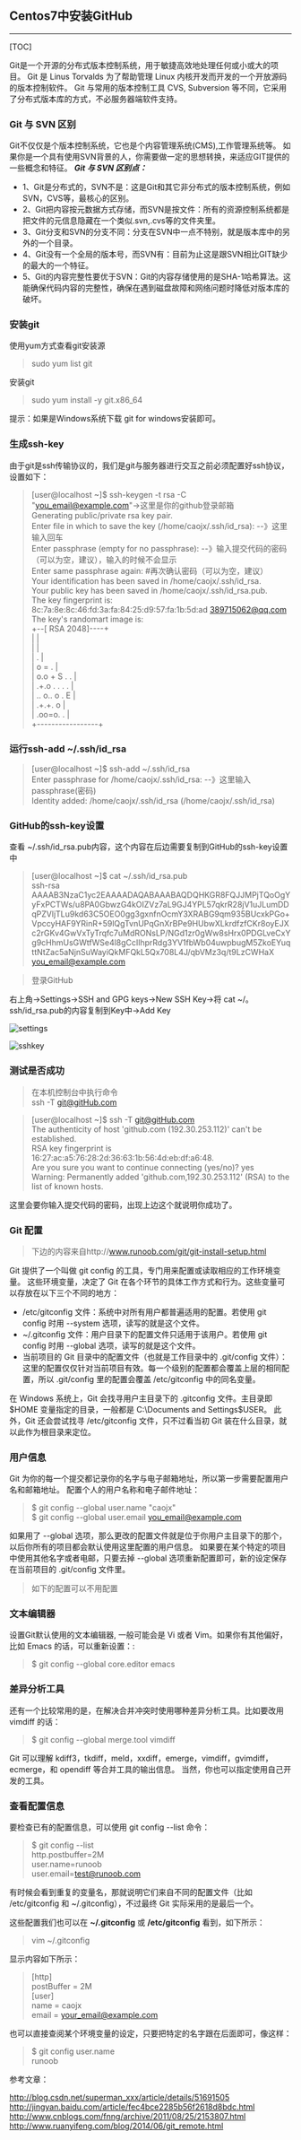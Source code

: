 ## Centos7中安装GitHub
***
[TOC]

Git是一个开源的分布式版本控制系统，用于敏捷高效地处理任何或小或大的项目。
Git 是 Linus Torvalds 为了帮助管理 Linux 内核开发而开发的一个开放源码的版本控制软件。
Git 与常用的版本控制工具 CVS, Subversion 等不同，它采用了分布式版本库的方式，不必服务器端软件支持。

### Git 与 SVN 区别
Git不仅仅是个版本控制系统，它也是个内容管理系统(CMS),工作管理系统等。
如果你是一个具有使用SVN背景的人，你需要做一定的思想转换，来适应GIT提供的一些概念和特征。
***Git 与 SVN 区别点：***
* 1、Git是分布式的，SVN不是：这是Git和其它非分布式的版本控制系统，例如SVN，CVS等，最核心的区别。
* 2、Git把内容按元数据方式存储，而SVN是按文件：所有的资源控制系统都是把文件的元信息隐藏在一个类似.svn,.cvs等的文件夹里。
* 3、Git分支和SVN的分支不同：分支在SVN中一点不特别，就是版本库中的另外的一个目录。
* 4、Git没有一个全局的版本号，而SVN有：目前为止这是跟SVN相比GIT缺少的最大的一个特征。
* 5、Git的内容完整性要优于SVN：Git的内容存储使用的是SHA-1哈希算法。这能确保代码内容的完整性，确保在遇到磁盘故障和网络问题时降低对版本库的破坏。

### 安装git

使用yum方式查看git安装源
>sudo yum list git

安装git
>sudo yum install -y git.x86_64

提示：如果是Windows系统下载 git for windows安装即可。

### 生成ssh-key

由于git是ssh传输协议的，我们是git与服务器进行交互之前必须配置好ssh协议，设置如下：


>[user@localhost ~]$ ssh-keygen -t rsa -C "you_email@example.com"->这里是你的github登录邮箱  
>Generating public/private rsa key pair.  
>Enter file in which to save the key (/home/caojx/.ssh/id_rsa): --》这里输入回车  
>Enter passphrase (empty for no passphrase):  --》输入提交代码的密码（可以为空，建议），输入的时候不会显示      
>Enter same passphrase again:   #再次确认密码（可以为空，建议）  
>Your identification has been saved in /home/caojx/.ssh/id_rsa.  
>Your public key has been saved in /home/caojx/.ssh/id_rsa.pub.  
>The key fingerprint is:  
>8c:7a:8e:8c:46:fd:3a:fa:84:25:d9:57:fa:1b:5d:ad 389715062@qq.com    
>The key's randomart image is:    
>+--[ RSA 2048]----+    
>|                 |  
>|                 |  
>|        .        |  
>|   o   =     .   |  
>|  o.o + S   . .  |  
>|  .+.o . . . .   |  
>| .. o.. o . E    |  
>|  .+.+.  o       |  
>| .oo=o. .        |  
>+-----------------+  

### 运行ssh-add ~/.ssh/id_rsa

>[user@localhost ~]$ ssh-add ~/.ssh/id_rsa  
>Enter passphrase for /home/caojx/.ssh/id_rsa:  --》这里输入passphrase(密码)    
>Identity added: /home/caojx/.ssh/id_rsa (/home/caojx/.ssh/id_rsa)  

### GitHub的ssh-key设置
查看 ~/.ssh/id_rsa.pub内容，这个内容在后边需要复制到GitHub的ssh-key设置中

>[user@localhost ~]$ cat ~/.ssh/id_rsa.pub    
>ssh-rsa AAAAB3NzaC1yc2EAAAADAQABAAABAQDQHKGR8FQJJMPjTQoOgYyFxPCTWs/u8PA0GbwzG4kOIZVz7aL9GJ4YPL57qkrR28jV1uJLumDDqPZVljTLu9kd63C5OEO0gg3gxnfnOcmY3XRABG9qm935BUcxkPGo+VpccyHAF9YRinR+59lQgTvnUPqGnXrBPe9HUbwXLkrdfzfCKr8oyEJXc2rGKv4GwVxTyTrqfc7uMdRONsLP/NGd1zr0gWw8sHrx0PDGLveCxYg9cHhmUsGWtfWSe4l8gCcIlhprRdg3YV1fbWb04uwpbugM5ZkoEYuqttNtZac5aNjnSuWayiQkMFQkL5Qx708L4J/qbVMz3q/t9LzCWHaX you_email@example.com    

>登录GitHub

右上角->Settings->SSH and GPG keys->New SSH Key->将 cat ~/。ssh/id_rsa.pub的内容复制到Key中->Add Key

![settings](../images/git/git-settings.png)


![sshkey](../images/git/git-sshkey.png)
### 测试是否成功

>在本机控制台中执行命令  
>ssh -T git@gitHub.com  

>[user@localhost ~]$ ssh -T git@gitHub.com    
>The authenticity of host 'github.com (192.30.253.112)' can't be established.  
>RSA key fingerprint is 16:27:ac:a5:76:28:2d:36:63:1b:56:4d:eb:df:a6:48.  
>Are you sure you want to continue connecting (yes/no)? yes  
>Warning: Permanently added 'github.com,192.30.253.112' (RSA) to the list of known hosts.    

这里会要你输入提交代码的密码，出现上边这个就说明你成功了。

### Git 配置

>下边的内容来自http://www.runoob.com/git/git-install-setup.html

Git 提供了一个叫做 git config 的工具，专门用来配置或读取相应的工作环境变量。
这些环境变量，决定了 Git 在各个环节的具体工作方式和行为。这些变量可以存放在以下三个不同的地方：
* /etc/gitconfig 文件：系统中对所有用户都普遍适用的配置。若使用 git config 时用 --system 选项，读写的就是这个文件。
* ~/.gitconfig 文件：用户目录下的配置文件只适用于该用户。若使用 git config 时用 --global 选项，读写的就是这个文件。
* 当前项目的 Git 目录中的配置文件（也就是工作目录中的 .git/config 文件）：这里的配置仅仅针对当前项目有效。每一个级别的配置都会覆盖上层的相同配置，所以 .git/config 里的配置会覆盖 /etc/gitconfig 中的同名变量。

在 Windows 系统上，Git 会找寻用户主目录下的 .gitconfig 文件。主目录即 $HOME 变量指定的目录，一般都是 C:\Documents and Settings\$USER。
此外，Git 还会尝试找寻 /etc/gitconfig 文件，只不过看当初 Git 装在什么目录，就以此作为根目录来定位。

### 用户信息

Git 为你的每一个提交都记录你的名字与电子邮箱地址，所以第一步需要配置用户名和邮箱地址。
配置个人的用户名称和电子邮件地址：  
>$ git config --global user.name "caojx"  
>$ git config --global user.email you_email@example.com  

如果用了 --global 选项，那么更改的配置文件就是位于你用户主目录下的那个，以后你所有的项目都会默认使用这里配置的用户信息。
如果要在某个特定的项目中使用其他名字或者电邮，只要去掉 --global 选项重新配置即可，新的设定保存在当前项目的 .git/config 文件里。

>如下的配置可以不用配置

### 文本编辑器

设置Git默认使用的文本编辑器, 一般可能会是 Vi 或者 Vim。如果你有其他偏好，比如 Emacs 的话，可以重新设置：:
>$ git config --global core.editor emacs

### 差异分析工具
还有一个比较常用的是，在解决合并冲突时使用哪种差异分析工具。比如要改用 vimdiff 的话：
>$ git config --global merge.tool vimdiff

Git 可以理解 kdiff3，tkdiff，meld，xxdiff，emerge，vimdiff，gvimdiff，ecmerge，和 opendiff 等合并工具的输出信息。
当然，你也可以指定使用自己开发的工具。

### 查看配置信息

要检查已有的配置信息，可以使用 git config --list 命令：
>$ git config --list  
>http.postbuffer=2M  
>user.name=runoob  
>user.email=test@runoob.com  

有时候会看到重复的变量名，那就说明它们来自不同的配置文件（比如 /etc/gitconfig 和 ~/.gitconfig），不过最终 Git 实际采用的是最后一个。

这些配置我们也可以在 **~/.gitconfig** 或 **/etc/gitconfig** 看到，如下所示：
>vim ~/.gitconfig 

显示内容如下所示：
>[http]  
    postBuffer = 2M  
[user]  
    name = caojx  
    email = your_email@example.com  

也可以直接查阅某个环境变量的设定，只要把特定的名字跟在后面即可，像这样：
>$ git config user.name  
>runoob

参考文章：

http://blog.csdn.net/superman_xxx/article/details/51691505
http://jingyan.baidu.com/article/fec4bce2285b56f2618d8bdc.html
http://www.cnblogs.com/fnng/archive/2011/08/25/2153807.html
http://www.ruanyifeng.com/blog/2014/06/git_remote.html

